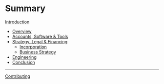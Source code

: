 # Summary

[Introduction]()
- [Overview](./overview.md)
- [Accounts, Software & Tools](./information_technology.md)
- [Strategy, Legal & Financing]()
  - [Incorporation](./incorporation.md)
  - [Business Strategy](./strategy.md)
- [Engineering]()
- [Conclusion]()
---
[Contributing]()
